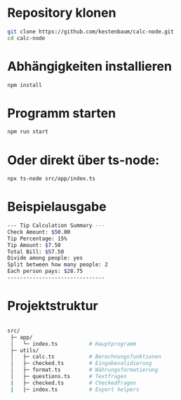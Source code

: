 # Repository klonen
```bash
git clone https://github.com/kestenbaum/calc-node.git
cd calc-node
```

# Abhängigkeiten installieren
```bash
npm install
```

# Programm starten
```bash
npm run start
```

# Oder direkt über ts-node:
```bash
npx ts-node src/app/index.ts
```

# Beispielausgabe
```bash
--- Tip Calculation Summary ---
Check Amount: $50.00
Tip Percentage: 15%
Tip Amount: $7.50
Total Bill: $57.50
Divide among people: yes
Split between how many people: 2
Each person pays: $28.75
-------------------------------
```


# Projektstruktur
```bash

src/
 ├─ app/
 │   └─ index.ts          # Hauptprogramm
 ├─ utils/
 │   ├─ calc.ts           # Berechnungsfunktionen
 │   ├─ checked.ts        # Eingabevalidierung
 │   ├─ format.ts         # Währungsformatierung
 │   ├─ questions.ts      # Textfragen
 |   ├─ checked.ts        # Checkedfragen
 |   |─ index.ts          # Export helpers
```

 
